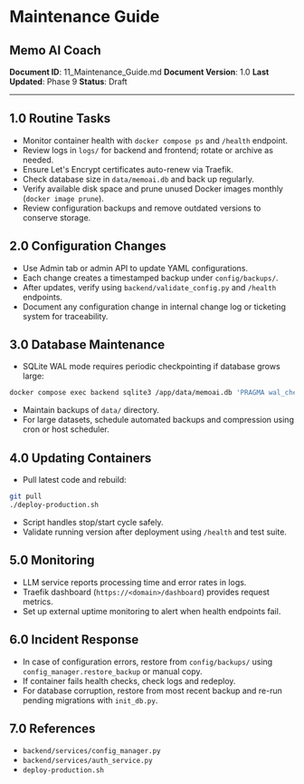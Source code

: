 # Maintenance Guide
## Memo AI Coach

**Document ID**: 11_Maintenance_Guide.md
**Document Version**: 1.0
**Last Updated**: Phase 9
**Status**: Draft

---

## 1.0 Routine Tasks
- Monitor container health with `docker compose ps` and `/health` endpoint.
- Review logs in `logs/` for backend and frontend; rotate or archive as needed.
- Ensure Let's Encrypt certificates auto-renew via Traefik.
- Check database size in `data/memoai.db` and back up regularly.
- Verify available disk space and prune unused Docker images monthly (`docker image prune`).
- Review configuration backups and remove outdated versions to conserve storage.

## 2.0 Configuration Changes
- Use Admin tab or admin API to update YAML configurations.
- Each change creates a timestamped backup under `config/backups/`.
- After updates, verify using `backend/validate_config.py` and `/health` endpoints.
- Document any configuration change in internal change log or ticketing system for traceability.

## 3.0 Database Maintenance
- SQLite WAL mode requires periodic checkpointing if database grows large:
```bash
docker compose exec backend sqlite3 /app/data/memoai.db 'PRAGMA wal_checkpoint;'
```
- Maintain backups of `data/` directory.
- For large datasets, schedule automated backups and compression using cron or host scheduler.

## 4.0 Updating Containers
- Pull latest code and rebuild:
```bash
git pull
./deploy-production.sh
```
- Script handles stop/start cycle safely.
- Validate running version after deployment using `/health` and test suite.

## 5.0 Monitoring
- LLM service reports processing time and error rates in logs.
- Traefik dashboard (`https://<domain>/dashboard`) provides request metrics.
- Set up external uptime monitoring to alert when health endpoints fail.

## 6.0 Incident Response
- In case of configuration errors, restore from `config/backups/` using `config_manager.restore_backup` or manual copy.
- If container fails health checks, check logs and redeploy.
- For database corruption, restore from most recent backup and re-run pending migrations with `init_db.py`.

## 7.0 References
- `backend/services/config_manager.py`
- `backend/services/auth_service.py`
- `deploy-production.sh`
